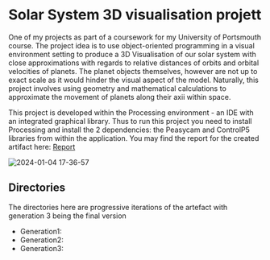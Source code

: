 # Solar System 3D visualisation projett
One of my projects as part of a coursework for my University of Portsmouth course. The project idea is to use object-oriented programming in a visual environment setting to produce a 3D Visualisation of our solar system with close approximations with regards to relative distances of orbits and orbital velocities of planets. The planet objects themselves, however are not up to exact scale as it would hinder the visual aspect of the model. Naturally, this project involves using geometry and mathematical calculations to approximate the movement of planets along their axii within space.

This project is developed within the Processing environment - an IDE with an integrated graphical library. Thus to run this project you need to install Processing and install the 2 dependencies: the Peasycam and ControlP5 libraries from within the application.
You may find the report for the created artifact here: [Report](link.to/paper)

![2024-01-04 17-36-57](https://github.com/ogrruz/solar-visual/assets/146378205/bb0b30e7-f73a-4ec7-9f83-69a09e8e1744)

## Directories

The directories here are progressive iterations of the artefact with generation 3 being the final version

* Generation1: 
* Generation2: 
* Generation3: 
